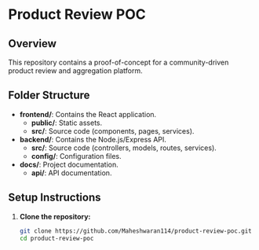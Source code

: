 # Product Review POC

## Overview
This repository contains a proof-of-concept for a community-driven product review and aggregation platform.

## Folder Structure
- **frontend/**: Contains the React application.
  - **public/**: Static assets.
  - **src/**: Source code (components, pages, services).
- **backend/**: Contains the Node.js/Express API.
  - **src/**: Source code (controllers, models, routes, services).
  - **config/**: Configuration files.
- **docs/**: Project documentation.
  - **api/**: API documentation.

## Setup Instructions
1. **Clone the repository:**
   ```bash
   git clone https://github.com/Maheshwaran114/product-review-poc.git
   cd product-review-poc